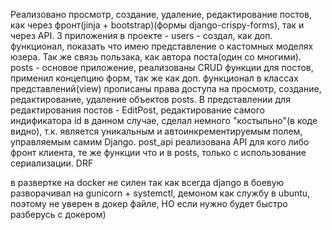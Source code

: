 Реализовано просмотр, создание, удаление, редактирование постов, как через фронт(jinja + bootstrap)(формы django-crispy-forms), так и через API.
3 приложения в проекте - 
users - создал, как доп. функционал, показать что имею представление о кастомных моделях юзера. Так же связь пользака, как автора поста(один со многими).
posts - основое приложение, реализованы CRUD функции для постов, применил концепцию форм, так же как доп. функционал в классах представлений(view) прописаны права доступа на просмотр, создание, редактирование, удаление объектов posts.
В представлении для редактирования постов - EditPost, редактирование самого индификатора id в данном случае, сделал немного "костыльно"(в коде видно), т.к. является уникальным и автоинкрементируемым полем, управляемым самим Django.
post_api реализована API для кого либо фронт клиента, те же функции что и в posts, только с использование сериализации. DRF



в развертке на docker не силен так как всегда django в боевую разворачивал на gunicorn + systemctl, демоном как службу в ubuntu, поэтому не уверен в докер файле, НО если нужно будет быстро разберусь с докером)
